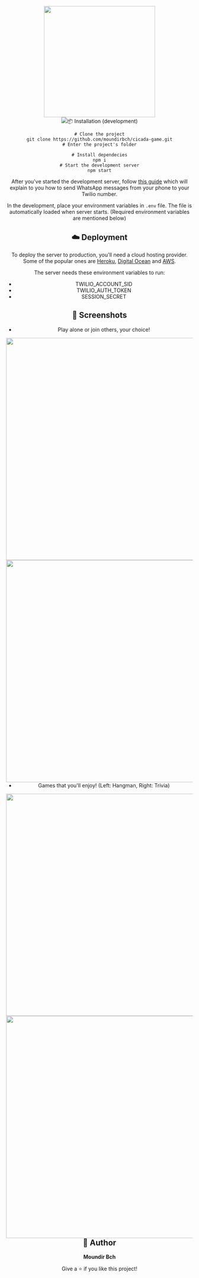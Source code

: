 <div align="center">
  <img src="./images/logo.png" width="300px" />
</div>

<div align="center">
  <img src="https://img.shields.io/badge/Made%20By-VladimirMiku

## :package: Installation (development)

```shell
# Clone the project
git clone https://github.com/moundirbch/cicada-game.git
# Enter the project's folder

# Install dependecies
npm i
# Start the development server
npm start
```

After you've started the development server, follow [this guide](https://www.twilio.com/blog/track-whatsapp-message-status-node-js-twilio-api-for-whatsapp) which will explain to you how to send WhatsApp messages from your phone to your Twilio number.

In the development, place your environment variables in `.env` file. The file is automatically loaded when server starts. (Required environment variables are mentioned below)

## :cloud: Deployment

To deploy the server to production, you'll need a cloud hosting provider. Some of the popular ones are [Heroku](https://www.heroku.com/), [Digital Ocean](https://www.digitalocean.com/) and [AWS](https://aws.amazon.com/).

The server needs these environment variables to run:

- TWILIO_ACCOUNT_SID
- TWILIO_AUTH_TOKEN
- SESSION_SECRET

## :camera_flash: Screenshots

- Play alone or join others, your choice!

<div>
  <img src="./images/singleplayer.png" style="margin-right: 2rem;" height="600px" align="left" />
  <img src="./images/multiplayer.png" height="600px" align="left" />
</div>

<br><br><br><br><br><br><br><br><br><br><br><br>
<br><br><br><br><br><br><br><br><br><br><br><br><br>

- Games that you'll enjoy! (Left: Hangman, Right: Trivia)
<div>
  <img src="./images/hangman.png" style="margin-right: 2rem;" height="600px" align="left" />
  <img src="./images/trivia.png" height="600px" align="left" />
</div>

<br><br><br><br><br><br><br><br><br><br><br><br>
<br><br><br><br><br><br><br><br><br><br><br><br><br>

## :man: Author

**Moundir Bch**





Give a ⭐️ if you like this project!
